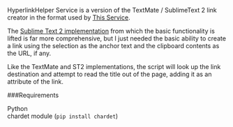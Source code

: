 HyperlinkHelper Service is a version of the TextMate / SublimeText 2 link creator
in the format used by [This Service](http://wafflesoftware.net/thisservice/).

The [Sublime Text 2 implementation](https://github.com/sentience/HyperlinkHelper)
 from which the basic functionality is lifted is far more comprehensive, but 
 I just needed the basic ability to create a link using the selection as the anchor
 text and the clipboard contents as the URL, if any.
 
 Like the TextMate and ST2 implementations, the script will look up the link 
 destination and attempt to read the title out of the page, adding it as an
 attribute of the link.
 
 
 ###Requirements
 
 Python  
 chardet module (`pip install chardet`)